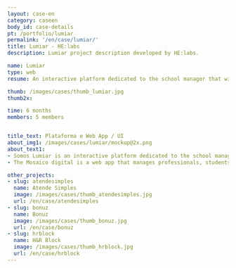 ```yaml
---
layout: case-en
category: caseen
body_id: case-details
pt: /portfolio/lumiar
permalink: '/en/case/lumiar/'
title: Lumiar - HE:labs
description: Lumiar project description developed by HE:labs.

name: Lumiar
type: web
resume: An interactive platform dedicated to the school manager that will implement the Lumiar model in their school.

thumb: /images/cases/thumb_lumiar.jpg
thumb2x:

time: 6 months
members: 5 members


title_text: Plataforma e Web App / UI
about_img1: /images/cases/lumiar/mockup@2x.png
about_text1:
- Somos Lumiar is an interactive platform dedicated to the school managers that will implement the Lumiar model in their schools.
- The Mosaico digital is a web app that manages professionals, students and schools that use the Lumiar model of education.  Through the tool, the school can build and manage educational projects, hire professionals, monitor progress and the entire school life evolution of their students.

other_projects:
- slug: atendesimples
  name: Atende Simples
  image: /images/cases/thumb_atendesimples.jpg
  url: /en/case/atendesimples
- slug: bonuz
  name: Bonuz
  image: /images/cases/thumb_bonuz.jpg
  url: /en/case/bonuz
- slug: hrblock
  name: H&R Block
  image: /images/cases/thumb_hrblock.jpg
  url: /en/case/hrblock
---
```

